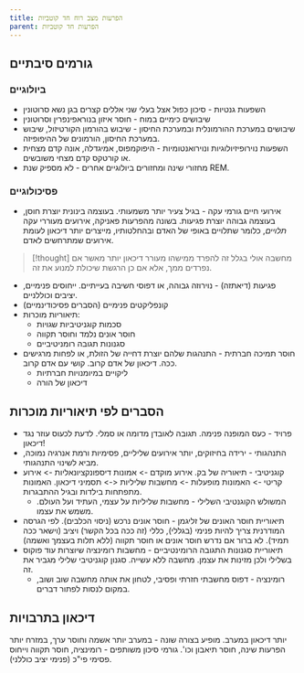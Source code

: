 ```yaml
---
title: הפרעות מצב רוח חד קוטביות
parent: הפרעות חד קוטביות
---
```


## גורמים סיבתיים
### ביולוגיים
- השפעות גנטיות - סיכון כפול אצל בעלי שני אללים קצרים בגן נשא סרוטונין
- שיבושים כימיים במוח - חוסר איזון בנוראפינפרין וסרוטונין
- שיבושים במערכת ההורמונלית ובמערכת החיסון - שיבוש בהורמון הקורטיזול, שיבוש במערכת החיסון, הורמונים של ההיפופיזה.
- השפעות נוירופיזיולוגיות ונוירואנטומיות - היפוקמפוס, אמיגדלה, אונה קדם מצחית או קורטקס קדם מצחי משובשים.
- מחזורי שינה ומחזורים ביולוגיים אחרים - לא מספיק שנת REM.
### פסיכולוגיים
- אירועי חיים גורמי עקה - בגיל צעיר יותר משמעותי. בעוצמה בינונית יוצרת חוסן, בעוצמה גבוהה יוצרת פגיעות.  בשונה מהפרעות פאניקה, אירועים מעוררי עקה *תלויים*, כלומר שתלויים באופי של האדם ובהחלטותיו, מייצרים יותר דיכאון לעומת אירועים שמתרחשים לאדם.
>[!thought] מחשבה
>אולי בגלל זה להפרד ממישהו מעורר דיכאון יותר מאשר אם נפרדים ממך, אלא אם כן הרגשת שיכולת למנוע את זה.
- פגיעות (דיאתזה) - נוירוזה גבוהה, או דפוסי חשיבה בעייתיים. ייחוסים פנימיים, יציבים וכוללניים.
- קונפליקטים פנימיים (הסברים פסיכודינמיים)
- תיאוריות מוכרות:
	- סכמות קוגניטיביות שגויות
	- חוסר אונים נלמד וחוסר תקווה
	- סגנונות תגובה רומניטיביים
- חוסר תמיכה חברתית - התנהגות שלהם יוצרת דחייה של הזולת, או לפחות מרגישים ככה. דיכאון של אדם קרוב. קושי עם אדם קרוב.
	- ליקויים במיומנויות חברתיות
	- דיכאון של הורה
## הסברים לפי תיאוריות מוכרות
- פרויד - כעס המופנה פנימה. תגובה לאובדן מדומה או סמלי. לדעת לכעוס עוזר נגד דיכאון!
- התנהגותי - ירידה בחיזוקים, יותר אירועים שליליים, פסימיות ורמת אנרגיה נמוכה, מביא לשינוי התנהגותי.
- קוגניטיבי - תיאוריה של בק. אירוע מוקדם -> אמונות דיספונקציונאליות -> אירוע קריטי -> האמונות מופעלות -> מחשבות שליליות <-> תסמיני דיכאון. האמונות מתפתחות בילדות ובגיל ההתבגרות.
	- המשולש הקוגנטיבי השלילי - מחשבות שליליות על עצמי, העתיד ועל העולם. משמש את עצמו.
- תיאוריית חוסר האונים של זליגמן - חוסר אונים נרכש (ניסוי הכלבים). לפי הגרסה המודרנית צריך להיות פנימי (בגללי), כללי (זה ככה בכל הקשר) ויציב (וישאר ככה תמיד). לא ברור אם נדרש חוסר אונים או חוסר תקווה (ללא תלות בעצמך ואשמה)
- תיאוריית סגנונות התגובה הרומינטיביים - מחשבות רומינציה שיוצרות עוד פוקוס בשלילי ולכן מזינות את עצמן. מחשבה ללא עשייה. סגנון קוגניטיבי שלילי מגביר את זה.
	- רומינציה - דפוס מחשבתי חזרתי ופסיבי, לטחון את אותה מחשבה שוב ושוב, במקום לנסות לפתור דברים.
## דיכאון בתרבויות
יותר דיכאון במערב.
מופיע בצורה שונה - במערב יותר אשמה וחוסר ערך, במזרח יותר הפרעות שינה, חוסר תיאבון וכו'.
גורמי סיכון משותפים - רומינציה, חוסר תקווה וייחוס פסימי פי"כ (פנימי יציב כוללני).



<script src="https://utteranc.es/client.js"
        repo="AdiShamir/AdiShamir.github.io"
        issue-term="pathname"
        label="comment"
        theme="github-dark"
        crossorigin="anonymous"
        async>
</script>
